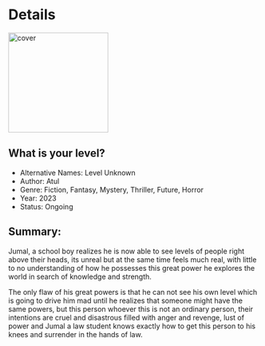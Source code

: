 # Details

<img width="200" src="https://external-preview.redd.it/RyRIbXr44ywU3hYVVZb5uCFUpoB9JcbxqcfXgQshNdg.png?s=981018e7af3f7d776ebdb7a9209b48196ee0fdb0" alt="cover">

## What is your level?

- Alternative Names: Level Unknown
- Author: Atul
- Genre: Fiction, Fantasy, Mystery, Thriller, Future, Horror
- Year: 2023
- Status: Ongoing


## Summary: 

Jumal, a school boy realizes he is now able to see levels of people right above their heads, its unreal but at the same time feels 
much real, with little to no understanding of how he possesses this great power he explores the world in search of knowledge and strength.

The only flaw of his great powers is that he can not see his own level which is going to drive him mad until he realizes that someone might
have the same powers, but this person whoever this is not an ordinary person, their intentions are cruel and disastrous filled with 
anger and revenge, lust of power and Jumal a law student knows exactly how to get this person to his knees and surrender in the hands
of law.
